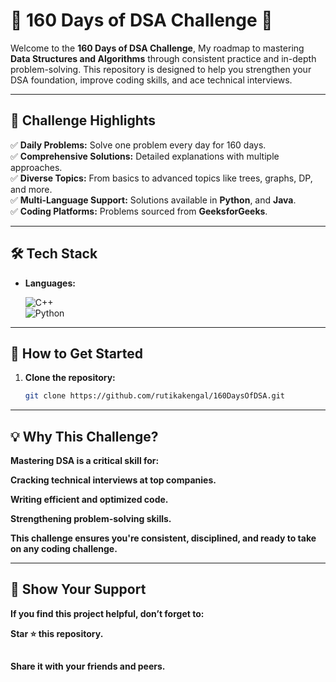 # 🌟 160 Days of DSA Challenge 🚀  

Welcome to the **160 Days of DSA Challenge**, My roadmap to mastering **Data Structures and Algorithms** through consistent practice and in-depth problem-solving. This repository is designed to help you strengthen your DSA foundation, improve coding skills, and ace technical interviews.

---
## 🌟 Challenge Highlights  

✅ **Daily Problems:** Solve one problem every day for 160 days.  
✅ **Comprehensive Solutions:** Detailed explanations with multiple approaches.  
✅ **Diverse Topics:** From basics to advanced topics like trees, graphs, DP, and more.  
✅ **Multi-Language Support:** Solutions available in  **Python**, and **Java**.  
✅ **Coding Platforms:** Problems sourced from  **GeeksforGeeks**.  

---

## 🛠️ Tech Stack  

- **Languages:**
  
  ![C++](https://img.shields.io/badge/C++-orange?style=flat-square&logo=c++)  
  ![Python](https://img.shields.io/badge/Python-red?style=flat-square&logo=python)  
---


## 🚀 How to Get Started  

1. **Clone the repository:**  
   ```bash
   git clone https://github.com/rutikakengal/160DaysOfDSA.git

---

## 💡 Why This Challenge?
**Mastering DSA is a critical skill for:**

**Cracking technical interviews at top companies.**

**Writing efficient and optimized code.**

**Strengthening problem-solving skills.**

**This challenge ensures you're consistent, disciplined, and ready to take on any coding challenge.**

---
##
## 🌟 Show Your Support
**If you find this project helpful, don’t forget to:**

**Star ⭐ this repository.**
##

**Share it with your friends and peers.**

##

   
